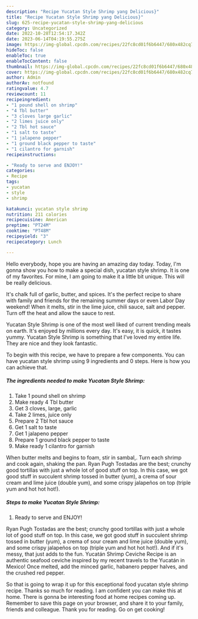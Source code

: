 ```yaml
---
description: "Recipe Yucatan Style Shrimp yang Delicious}"
title: "Recipe Yucatan Style Shrimp yang Delicious}"
slug: 625-recipe-yucatan-style-shrimp-yang-delicious
category: Uncategorized
date: 2022-10-28T12:54:17.342Z
date: 2023-06-14T04:19:55.275Z
image: https://img-global.cpcdn.com/recipes/22fc8cd01f6b6447/680x482cq70/yucatan-style-shrimp-recipe-main-photo.jpg
hideToc: false
enableToc: true
enableTocContent: false
thumbnail: https://img-global.cpcdn.com/recipes/22fc8cd01f6b6447/680x482cq70/yucatan-style-shrimp-recipe-main-photo.jpg
cover: https://img-global.cpcdn.com/recipes/22fc8cd01f6b6447/680x482cq70/yucatan-style-shrimp-recipe-main-photo.jpg
author: Admin
authorAv: notfound
ratingvalue: 4.7
reviewcount: 11
recipeingredient:
- "1 pound shell on shrimp"
- "4 Tbl butter"
- "3 cloves large garlic"
- "2 limes juice only"
- "2 Tbl hot sauce"
- "1 salt to taste"
- "1 jalapeno pepper"
- "1 ground black pepper to taste"
- "1 cilantro for garnish"
recipeinstructions:

- "Ready to serve and ENJOY!"
categories:
- Recipe
tags:
- yucatan
- style
- shrimp

katakunci: yucatan style shrimp 
nutrition: 211 calories
recipecuisine: American
preptime: "PT24M"
cooktime: "PT48M"
recipeyield: "3"
recipecategory: Lunch

---
```



Hello everybody, hope you are having an amazing day today. Today, I'm gonna show you how to make a special dish, yucatan style shrimp. It is one of my favorites. For mine, I am going to make it a little bit unique. This will be really delicious.

It&#39;s chalk full of garlic, butter, and spices. It&#39;s the perfect recipe to share with family and friends for the remaining summer days or even Labor Day weekend! When it melts, stir in the lime juice, chili sauce, salt and pepper. Turn off the heat and allow the sauce to rest.

Yucatan Style Shrimp is one of the most well liked of current trending meals on earth. It's enjoyed by millions every day. It's easy, it is quick, it tastes yummy. Yucatan Style Shrimp is something that I've loved my entire life. They are nice and they look fantastic.


To begin with this recipe, we have to prepare a few components. You can have yucatan style shrimp using 9 ingredients and 0 steps. Here is how you can achieve that.

<!--inarticleads1-->

##### The ingredients needed to make Yucatan Style Shrimp:

1. Take 1 pound shell on shrimp
1. Make ready 4 Tbl butter
1. Get 3 cloves, large, garlic
1. Take 2 limes, juice only
1. Prepare 2 Tbl hot sauce
1. Get 1 salt to taste
1. Get 1 jalapeno pepper
1. Prepare 1 ground black pepper to taste
1. Make ready 1 cilantro for garnish


When butter melts and begins to foam, stir in sambal,. Turn each shrimp and cook again, shaking the pan. Ryan Pugh Tostadas are the best; crunchy good tortillas with just a whole lot of good stuff on top. In this case, we got good stuff in succulent shrimp tossed in butter (yum), a crema of sour cream and lime juice (double yum), and some crispy jalapeños on top (triple yum and hot hot hot!). 

<!--inarticleads2-->

##### Steps to make Yucatan Style Shrimp:


1. Ready to serve and ENJOY!

Ryan Pugh Tostadas are the best; crunchy good tortillas with just a whole lot of good stuff on top. In this case, we got good stuff in succulent shrimp tossed in butter (yum), a crema of sour cream and lime juice (double yum), and some crispy jalapeños on top (triple yum and hot hot hot!). And if it&#39;s messy, that just adds to the fun. Yucatán Shrimp Ceviche Recipe is an authentic seafood ceviche inspired by my recent travels to the Yucatán in Mexico! Once melted, add the minced garlic, habanero pepper halves, and the crushed red pepper. 

So that is going to wrap it up for this exceptional food yucatan style shrimp recipe. Thanks so much for reading. I am confident you can make this at home. There is gonna be interesting food at home recipes coming up. Remember to save this page on your browser, and share it to your family, friends and colleague. Thank you for reading. Go on get cooking!
